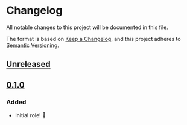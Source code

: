 # Changelog

All notable changes to this project will be documented in this file.

The format is based on [Keep a Changelog](https://keepachangelog.com/en/1.0.0/),
and this project adheres to [Semantic Versioning](https://semver.org/spec/v2.0.0.html).

## [Unreleased]

## [0.1.0]

### Added

- Initial role! 🚀

[Unreleased]: https://github.com/iancleary/ansible-role-colorls/compare/v0.1.0...HEAD
[0.1.0]: https://github.com/iancleary/ansible-role-colorls/releases/tag/v0.1.0

